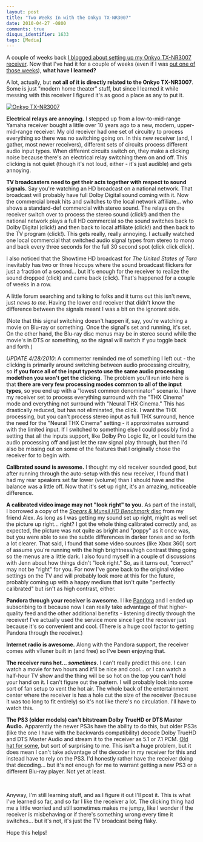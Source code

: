 ```yaml
---
layout: post
title: "Two Weeks In with the Onkyo TX-NR3007"
date: 2010-04-27 -0800
comments: true
disqus_identifier: 1633
tags: [Media]
---
```

A couple of weeks back [I blogged about setting up my Onkyo TX-NR3007
receiver](/archive/2010/04/12/the-great-receiver-install-of-10.aspx).
Now that I've had it for a couple of weeks (even if I was [out one of
those
weeks](/archive/2010/04/27/2010-vacation-in-san-francisco-ca.aspx)),
**what have I learned?**

A lot, actually, but **not all of it is directly related to the Onkyo
TX-NR3007**. Some is just "modern home theater" stuff, but since I
learned it while messing with this receiver I figured it's as good a
place as any to put it.

[![Onkyo
TX-NR3007](http://ecx.images-amazon.com/images/I/41AwdkFAREL._SL500_AA300_CR0,80,300,140.jpg "Onkyo TX-NR3007")](http://www.amazon.com/dp/B002M78EPM?tag=mhsvortex)

**Electrical relays are annoying.** I stepped up from a low-to-mid-range
Yamaha receiver bought a little over 10 years ago to a new, modern,
upper-mid-range receiver. My old receiver had one set of circuitry to
process everything so there was no switching going on. In this new
receiver (and, I gather, most newer receivers), different sets of
circuits process different audio input types. When different circuits
switch on, they make a clicking noise because there's an electrical
relay switching them on and off. This clicking is not quiet (though it's
not loud, either - it's just audible) and gets annoying.

**TV broadcasters need to get their acts together with respect to sound
signals.** Say you're watching an HD broadcast on a national network.
That broadcast will probably have full Dolby Digital sound coming with
it. Now the commercial break hits and switches to the local network
affiliate... who shows a standard-def commercial with stereo sound. The
relays on the receiver switch over to process the stereo sound (click!)
and then the national network plays a full HD commercial so the sound
switches back to Dolby Digital (click!) and then back to local affiliate
(click!) and then back to the TV program (click!). This gets really,
really annoying. I actually watched one local commercial that switched
audio signal types from stereo to mono and back every three seconds for
the full 30 second spot (click click click).

I also noticed that the Showtime HD broadcast for *The United States of
Tara* inevitably has two or three hiccups where the sound broadcast
flickers for just a fraction of a second... but it's enough for the
receiver to realize the sound dropped (click) and came back (click).
That's happened for a couple of weeks in a row.

A little forum searching and talking to folks and it turns out this
isn't news, just *news to me*. Having the lower end receiver that didn't
know the difference between the signals meant I was a bit on the
ignorant side.

(Note that this signal switching doesn't happen if, say, you're watching
a movie on Blu-ray or something. Once the signal's set and running, it's
set. On the other hand, the Blu-ray disc menus may be in stereo sound
while the movie's in DTS or something, so the signal will switch if you
toggle back and forth.)

*UPDATE 4/28/2010*: A commenter reminded me of something I left out -
the clicking is primarily around switching between audio processing
circuitry, so **if you force all of the input types****to use the same
audio processing mode****then you won't get the clicking**. The problem
you'll run into here is that **there are very few processing modes
common to all of the input types**, so you end up with a "lowest common
denominator" scenario. I have my receiver set to process everything
surround with the "THX Cinema" mode and everything not surround with
"Neural THX Cinema." This has drastically reduced, but has not
eliminated, the click. I want the THX processing, but you can't process
stereo input as full THX surround, hence the need for the "Neural THX
Cinema" setting - it approximates surround with the limited input. If I
switched to something else I could possibly find a setting that all the
inputs support, like Dolby Pro Logic IIz, or I could turn the audio
processing off and just let the raw signal play through, but then I'd
also be missing out on some of the features that I originally chose the
receiver for to begin with.

**Calibrated sound is awesome.** I thought my old receiver sounded good,
but after running through the auto-setup with this new receiver, I found
that I had my rear speakers set far lower (volume) than I should have
and the balance was a little off. Now that it's set up right, it's an
amazing, noticeable difference.

**A calibrated video image may not "look right" to you.** As part of the
install, I borrowed a copy of the [*Spears & Munsil HD Benchmark*
disc](http://www.amazon.com/gp/product/B001UM29OC?ie=UTF8&tag=mhsvortex&linkCode=as2&camp=1789&creative=390957&creativeASIN=B001UM29OC)
from my friend Alex. As long as I was getting my sound set up right,
might as well set the picture up right... right? I got the whole thing
calibrated correctly and, as expected, the picture was not quite as
bright and "poppy" as it once was, but you were able to see the subtle
differences in darker tones and so forth a lot clearer. That said, I
found that some video sources (like Xbox 360) sort of assume you're
running with the high brightness/high contrast thing going so the menus
are a little dark. I also found myself in a couple of discussions with
Jenn about how things didn't "look right." So, as it turns out,
"correct" may not be "right" for you. For now I've gone back to the
original video settings on the TV and will probably look more at this
for the future, probably coming up with a happy medium that isn't quite
"perfectly calibrated" but isn't as high contrast, either.

**Pandora through your receiver is awesome.** I like
[Pandora](http://www.pandora.com) and I ended up subscribing to it
because now I can really take advantage of that higher-quality feed and
the other additional benefits - listening directly through the receiver!
I've actually used the service more since I got the receiver just
because it's so convenient and cool. (There is a huge cool factor to
getting Pandora through the receiver.)

**Internet radio is awesome.** Along with the Pandora support, the
receiver comes with vTuner built in (and free) so I've been enjoying
that.

**The receiver runs hot... *sometimes*.** I can't really predict this
one. I can watch a movie for two hours and it'll be nice and cool... or
I can watch a half-hour TV show and the thing will be so hot on the top
you can't hold your hand on it. I can't figure out the pattern. I will
probably look into some sort of fan setup to vent the hot air. The whole
back of the entertainment center where the receiver is has a hole cut
the size of the receiver (because it was too long to fit entirely) so
it's not like there's no circulation. I'll have to watch this.

**The PS3 (older models) can't bitstream Dolby TrueHD or DTS Master
Audio.** Apparently the newer PS3s have the ability to do this, but
older PS3s (like the one I have with the backwards compatibility) decode
Dolby TrueHD and DTS Master Audio and stream it to the receiver as 5.1
or 7.1 PCM. [Old hat for
some](http://gizmodo.com/378180/playstation-3-firmware-update-230-brings-dts+hd-master-audio),
but sort of surprising to me. This isn't a huge problem, but it does
mean I can't take advantage of the decoder in my receiver for this and
instead have to rely on the PS3. I'd honestly rather have the receiver
doing that decoding... but it's not enough for me to warrant getting a
new PS3 or a different Blu-ray player. Not yet at least.

 

Anyway, I'm still learning stuff, and as I figure it out I'll post it.
This is what I've learned so far, and so far I like the receiver a lot.
The clicking thing had me a little worried and still sometimes makes me
jumpy, like I wonder if the receiver is misbehaving or if there's
something wrong every time it switches... but it's not, it's just the TV
broadcast being flaky.

Hope this helps!

